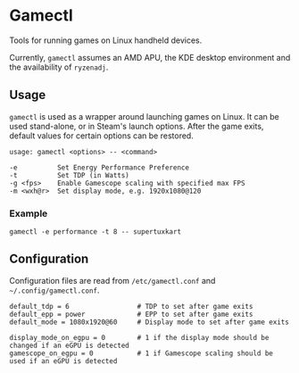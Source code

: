 # Gamectl
Tools for running games on Linux handheld devices.

Currently, `gamectl` assumes an AMD APU, the KDE desktop environment and the availability of `ryzenadj`.

## Usage
`gamectl` is used as a wrapper around launching games on Linux.
It can be used stand-alone, or in Steam's launch options.
After the game exits, default values for certain options can be restored.

```
usage: gamectl <options> -- <command>

-e          Set Energy Performance Preference
-t          Set TDP (in Watts)
-g <fps>    Enable Gamescope scaling with specified max FPS
-m <wxh@r>  Set display mode, e.g. 1920x1080@120
```

### Example
`gamectl -e performance -t 8 -- supertuxkart`

## Configuration
Configuration files are read from `/etc/gamectl.conf` and `~/.config/gamectl.conf`.

```
default_tdp = 6                 # TDP to set after game exits
default_epp = power             # EPP to set after game exits
default_mode = 1080x1920@60     # Display mode to set after game exits

display_mode_on_egpu = 0        # 1 if the display mode should be changed if an eGPU is detected
gamescope_on_egpu = 0           # 1 if Gamescope scaling should be used if an eGPU is detected
```